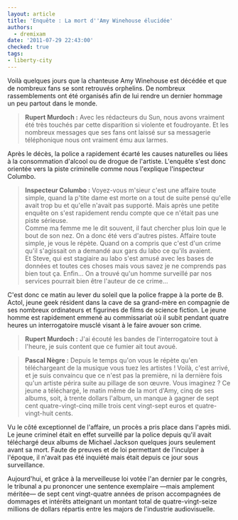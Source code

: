 ```yaml
---
layout: article
title: 'Enquête : La mort d''Amy Winehouse élucidée'
authors:
  - dremixam
date: '2011-07-29 22:43:00'
checked: true
tags:
- liberty-city
---
```


Voilà quelques jours que la chanteuse Amy Winehouse est décédée et que de nombreux fans se sont retrouvés orphelins. De nombreux rassemblements ont été organisés afin de lui rendre un dernier hommage un peu partout dans le monde.

> **Rupert Murdoch :** Avec les rédacteurs du Sun, nous avons vraiment été très touchés par cette disparition si violente et foudroyante. Et les nombreux messages que ses fans ont laissé sur sa messagerie téléphonique nous ont vraiment ému aux larmes.

Après le décès, la police a rapidement écarté les causes naturelles ou liées à la consommation d'alcool ou de drogue de l'artiste. L'enquête s'est donc orientée vers la piste criminelle comme nous l'explique l'inspecteur Columbo.

> **Inspecteur Columbo :** Voyez-vous m'sieur c'est une affaire toute simple, quand la p'tite dame est morte on a tout de suite pensé qu'elle avait trop bu et qu'elle n'avait pas supporté. Mais après une petite enquête on s'est rapidement rendu compte que ce n'était pas une piste sérieuse.  
> Comme ma femme me le dit souvent, il faut chercher plus loin que le bout de son nez. On a donc été vers d'autres pistes. Affaire toute simple, je vous le répète. Quand on a compris que c'est d'un crime qu'il s'agissait on a demandé aux gars du labo ce qu'ils avaient.  
> Et Steve, qui est stagiaire au labo s'est amusé avec les bases de données et toutes ces choses mais vous savez je ne comprends pas bien tout ça. Enfin… On a trouvé qu'un homme surveillé par nos services pourrait bien être l'auteur de ce crime…

C'est donc ce matin au lever du soleil que la police frappe à la porte de B. Actol, jeune geek résident dans la cave de sa grand-mère en compagnie de ses nombreux ordinateurs et figurines de films de science fiction. Le jeune homme est rapidement emmené au commissariat où il subit pendant quatre heures un interrogatoire musclé visant à le faire avouer son crime.

> **Rupert Murdoch :** J'ai écouté les bandes de l'interrogatoire tout à l'heure, je suis content que ce fumier ait tout avoué.

> **Pascal Nègre :** Depuis le temps qu'on vous le répète qu'en téléchargeant de la musique vous tuez les artistes ! Voilà, c'est arrivé, et je suis convaincu que ce n'est pas la première, ni la dernière fois qu'un artiste périra suite au pillage de son œuvre. Vous imaginez ? Ce jeune a téléchargé, le matin même de la mort d'Amy, cinq de ses albums, soit, à trente dollars l'album, un manque à gagner de sept cent quatre-vingt-cinq mille trois cent vingt-sept euros et quatre-vingt-huit cents.

Vu le côté exceptionnel de l'affaire, un procès a pris place dans l'après midi. Le jeune criminel était en effet surveillé par la police depuis qu'il avait téléchargé deux albums de Michael Jackson quelques jours seulement avant sa mort. Faute de preuves et de loi permettant de l'inculper à l'époque, il n'avait pas été inquiété mais était depuis ce jour sous surveillance.

Aujourd'hui, et grâce à la merveilleuse loi votée l'an dernier par le congrès, le tribunal a pu prononcer une sentence exemplaire —mais amplement méritée— de sept cent vingt-quatre années de prison accompagnées de dommages et intérêts atteignant un montant total de quatre-vingt-seize millions de dollars répartis entre les majors de l'industrie audiovisuelle.